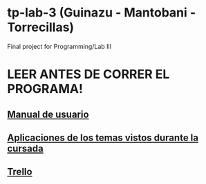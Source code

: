 # tp-lab-3 (Guinazu - Mantobani - Torrecillas)
Final project for Programming/Lab III

# LEER ANTES DE CORRER EL PROGRAMA!
## [Manual de usuario](https://github.com/RodrigoGuinazu/tp-lab-3/blob/main/Guia%20de%20uso%20TP%20LAB%20III%20(Guinazu%20-%20Mantobani%20-%20Torrecillas).docx)

## [Aplicaciones de los temas vistos durante la cursada](https://github.com/RodrigoGuinazu/tp-lab-3/blob/main/Aplicaciones%20de%20los%20temas%20visto%20durante%20la%20cursada.docx)

## [Trello](https://trello.com/b/5AaSYtzw/tp-lab-3)


